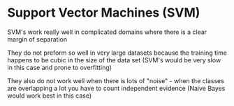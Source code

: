 # Support Vector Machines (SVM)

SVM's work really well in complicated domains where there is a clear margin of separation

They do not preform so well in very large datasets because the training time happens to be cubic in the size of the data set (SVM's would be very slow in this case and prone to overfitting)

They also do not work well when there is lots of "noise" - when the classes are overlapping a lot you have to count independent evidence (Naive Bayes would work best in this case)